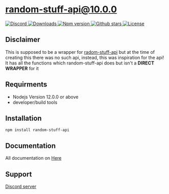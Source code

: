 # random-stuff-api@10.0.0
<a href="https://discord.gg/y94PA8d">
<img src="https://img.shields.io/discord/690557545965813770?color=7289DA&label=Support&logo=discord&style=for-the-badge" alt="Discord">
</a>

<a href="https://www.npmjs.com/package/random-stuff-api">
<img src="https://img.shields.io/npm/dt/random-stuff-api?color=CC3534&logo=npm&style=for-the-badge" alt="Downloads">
</a>

<a href="https://www.npmjs.com/package/random-stuff-api">
<img src="https://img.shields.io/npm/v/random-stuff-api?color=red&label=Version&logo=npm&style=for-the-badge" alt="Npm version">
</a>
<a href="https://github.com/pgamerxstudio/projects">
<img src="https://img.shields.io/github/stars/pgamerxstudio/projects?color=333&logo=github&style=for-the-badge" alt="Github stars">
</a>

<a href="https://github.com/pgamerxstudio/projects/blob/master/LICENSE">
<img src="https://img.shields.io/github/license/pgamerxstudio/projects?color=6e5494&logo=github&style=for-the-badge" alt="License">
</a>

## Disclaimer
This is supposed to be a wrapper for [radom-stuff-api](https://api.pgamerx.com) but at the time of creating this there was no such api, instead, this was inspiration for the api! It has all the functions which random-stuff-api does but isn't a **DIRECT WRAPPER** for it
## Requirments
* Nodejs Version 12.0.0 or above
* developer/build tools

## Installation
```
npm install random-stuff-api
```
## Documentation
All documentation on [Here](https://pgamerx.bit.ai/docs/view/Rz3rb7748yS5qA0o)

## Support 
[Discord server](https://pgamerx.com/discord)
